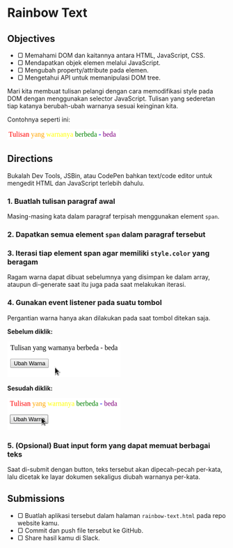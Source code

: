 # Rainbow Text

## Objectives

- ▢ Memahami DOM dan kaitannya antara HTML, JavaScript, CSS.
- ▢ Mendapatkan objek elemen melalui JavaScript.
- ▢ Mengubah property/attribute pada elemen.
- ▢ Mengetahui API untuk memanipulasi DOM tree.

Mari kita membuat tulisan pelangi dengan cara memodifikasi style pada DOM dengan menggunakan selector JavaScript. Tulisan yang sederetan tiap katanya berubah-ubah warnanya sesuai keinginan kita.

Contohnya seperti ini:

![Tulisan Pelangi](assets/rainbow-text.png)

## Directions

Bukalah Dev Tools, JSBin, atau CodePen bahkan text/code editor untuk mengedit HTML dan JavaScript terlebih dahulu.

### 1. Buatlah tulisan paragraf awal

Masing-masing kata dalam paragraf terpisah menggunakan element `span`.

### 2. Dapatkan semua element `span` dalam paragraf tersebut

### 3. Iterasi tiap element span agar memiliki `style.color` yang beragam

Ragam warna dapat dibuat sebelumnya yang disimpan ke dalam array, ataupun di-generate saat itu juga pada saat melakukan iterasi.

### 4. Gunakan event listener pada suatu tombol

Pergantian warna hanya akan dilakukan pada saat tombol ditekan saja.

**Sebelum diklik:**

![Tulisan Pelangi dengan Button (Sebelum)](assets/rainbow-text-button_before.png)

**Sesudah diklik:**

![Tulisan Pelangi dengan Button (Sesudah)](assets/rainbow-text-button_after.png)

### 5. (Opsional) Buat input form yang dapat memuat berbagai teks

Saat di-submit dengan button, teks tersebut akan dipecah-pecah per-kata, lalu dicetak ke layar dokumen sekaligus diubah warnanya per-kata.

## Submissions

- ▢ Buatlah aplikasi tersebut dalam halaman `rainbow-text.html` pada repo website kamu.
- ▢ Commit dan push file tersebut ke GitHub.
- ▢ Share hasil kamu di Slack.
